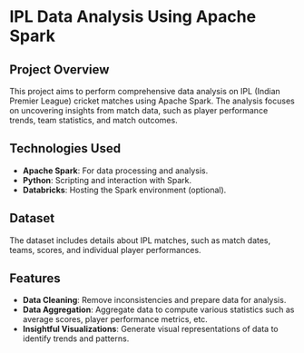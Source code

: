 # IPL Data Analysis Using Apache Spark

## Project Overview
This project aims to perform comprehensive data analysis on IPL (Indian Premier League) cricket matches using Apache Spark. The analysis focuses on uncovering insights from match data, such as player performance trends, team statistics, and match outcomes.

## Technologies Used
- **Apache Spark**: For data processing and analysis.
- **Python**: Scripting and interaction with Spark.
- **Databricks**: Hosting the Spark environment (optional).

## Dataset
The dataset includes details about IPL matches, such as match dates, teams, scores, and individual player performances.

## Features
- **Data Cleaning**: Remove inconsistencies and prepare data for analysis.
- **Data Aggregation**: Aggregate data to compute various statistics such as average scores, player performance metrics, etc.
- **Insightful Visualizations**: Generate visual representations of data to identify trends and patterns.
